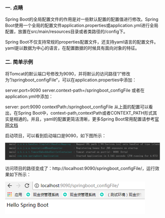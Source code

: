 ### 一. 点睛 

Spring Boot的全局配置文件的作用是对一些默认配置的配置值进行修改。Spring Boot使用一个全局的配置文件application.properties或application.yml进行全局配置，放置在src/main/resources目录或者类路径的/config下。

Spring Boot不仅支持常规的properties配置文件，还支持yaml语言的配置文件。yaml是以数据为中心的语言，在配置数据的时候具有面向对象的特征。

### 二. 简单示例

将Tomcat的默认端口号修改为9090，并将默认的访问路径”/”修改为”/springboot_configFile“，可以在application.properties中添加：

server.port=9090
server.context-path=/springboot_configFile
或者在application.yml中添加：

server:
  port:9090
  contextPath:/springboot_configFile
从上面的配置可以看出，在Spring Boot中，context-path,contextPath或者CONTEXT_PATH形式其实是相通的。并且，yaml的配置更简洁清晰，更多Spring Boot常用配置请参考[官网文档](https://docs.spring.io/spring-boot/docs/current-SNAPSHOT/reference/htmlsingle/#appendix)

启动项目，可以看到启动端口是9090，如下图所示：

![server-port-log][001]

访问项目的路径变成了：http://localhost:9090/springboot_configFile/，运行效果如下所示：

![server-contextPath][002]




[001]:../springBoot-quickStart/src/main/resources/static/img/server-port.png "启动端口"
[002]:../springBoot-quickStart/src/main/resources/static/img/server-contextPath.png "访问上下文"

